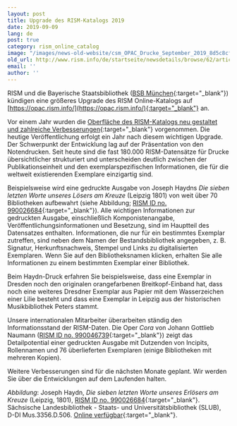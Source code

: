 ```yaml
---
layout: post
title: Upgrade des RISM-Katalogs 2019
date: 2019-09-09
lang: de
post: true
category: rism_online_catalog
image: "/images/news-old-website/csm_OPAC_Drucke_September_2019_8d5c8cf833.jpg"
old_url: http://www.rism.info/de/startseite/newsdetails/browse/62/article/64/2019-upgrade-of-the-rism-catalog.html
email: ''
author: ''
---
```


RISM und die Bayerische Staatsbibliothek ([BSB München](https://www.bsb-muenchen.de/){:target="_blank"}) kündigen eine größeres Upgrade des RISM Online-Katalogs auf [https://opac.rism.info/](https://opac.rism.info/){:target="_blank"} an.

Vor einem Jahr wurden die [Oberfläche des RISM-Katalogs neu gestaltet und zahlreiche Verbesserungen](http://www.rism.info/de/startseite/newsdetails/article/64/new-version-of-the-rism-online-catalog-1.html){:target="_blank"} vorgenommen. Die heutige Veröffentlichung erfolgt ein Jahr nach diesem wichtigen Upgrade. Der Schwerpunkt der Entwicklung lag auf der Präsentation von den Notendrucken. Seit heute sind die fast 180.000 RISM-Datensätze für Drucke übersichtlicher strukturiert und unterscheiden deutlich zwischen der Publikationseinheit und den exemplarspezifischen Informationen, die für die weltweit existierenden Exemplare einzigartig sind.

Beispielsweise wird eine gedruckte Ausgabe von Joseph Haydns _Die sieben letzten Worte unseres Lösers am Kreuze_ (Leipzig 1801) von weit über 70 Bibliotheken aufbewahrt (siehe Abbildung; [RISM ID no. 990026684](https://opac.rism.info/search?id=990026684&View=rism){:target="_blank"}). Alle wichtigen Informationen zur gedruckten Ausgabe, einschließlich Komponistenangabe, Veröffentlichungsinformationen und Besetzung, sind im Hauptteil des Datensatzes enthalten. Informationen, die nur für ein bestimmtes Exemplar zutreffen, sind neben dem Namen der Bestandsbibliothek angegeben, z. B. Signatur, Herkunftsnachweis, Stempel und Links zu digitalisierten Exemplaren. Wenn Sie auf den Bibliotheksnamen klicken, erhalten Sie alle Informationen zu einem bestimmten Exemplar einer Bibliothek.

Beim Haydn-Druck erfahren Sie beispielsweise, dass eine Exemplar in Dresden noch den originalen orangefarbenen Breitkopf-Einband hat, dass noch eine weiteres Dresdner Exemplar aus Papier mit dem Wasserzeichen einer Lilie besteht und dass eine Exemplar in Leipzig aus der historischen Musikbibliothek Peters stammt.

Unsere internationalen Mitarbeiter überarbeiten ständig den Informationsstand der RISM-Daten. Die Oper _Cora_ von Johann Gottlieb Naumann ([RISM ID no. 990046739](https://opac.rism.info/search?id=990046739&View=rism){:target="_blank"}) zeigt das Detailpotential einer gedruckten Ausgabe mit Dutzenden von Incipits, Rollennamen und 76 überlieferten Exemplaren (einige Bibliotheken mit mehreren Kopien).

Weitere Verbesserungen sind für die nächsten Monate geplant. Wir werden Sie über die Entwicklungen auf dem Laufenden halten.

_Abbildung_: Joseph Haydn, _Die sieben letzten Worte unseres Erlösers am Kreuze_ (Leipzig, 1801), [RISM ID no. 990026684](https://opac.rism.info/search?id=990026684&View=rism){:target="_blank"}. Sächsische Landesbibliothek - Staats- und Universitätsbibliothek (SLUB), D-Dl Mus.3356.D.506. [Online verfügbar](http://digital.slub-dresden.de/id477566804){:target="_blank"}.


